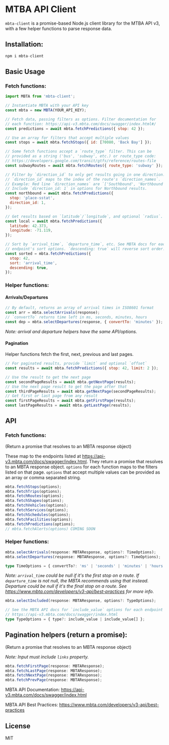 # MTBA API Client

`mbta-client` is a promise-based Node.js client library for the MTBA API v3, with a few helper functions to parse response data.

## Installation:

```js
npm i mbta-client
```

## Basic Usage

### Fetch functions:

```js
import MBTA from 'mbta-client';

// Instantiate MBTA with your API key
const mbta = new MBTA(YOUR_API_KEY);

// Fetch data, passing filters as options. Filter documentation for
// each function: https://api-v3.mbta.com/docs/swagger/index.html#/
const predictions = await mbta.fetchPredictions({ stop: 42 });

// Use an array for filters that accept multiple values
const stops = await mbta.fetchStops({ id: [70080, 'Back Bay'] });

// Some fetch functions accept a `route_type` filter. This can be
// provided as a string ('bus', 'subway', etc.) or route_type code:
// https://developers.google.com/transit/gtfs/reference/routes-file
const subwayRoutes = await mbta.fetchRoutes({ route_type: 'subway' });

// Filter by `direction_id` to only get results going in one direction.
// `direction_id` maps to the index of the route's `direction_names`.
// Example: Red line `direction_names` are `['Southbound', 'Northbound']`.
// Include `direction_id: 1` in options for Northbound results.
const northbound = await mbta.fetchPredictions({
  stop: 'place-sstat',
  direction_id: 1,
});

// Get results based on `latitude`/`longitude`, and optional `radius`.
const local = await mbta.fetchPredictions({
  latitude: 42.373,
  longitude: -71.119,
});

// Sort by `arrival_time`, `departure_time`, etc. See MBTA docs for each
// endpoint's sort options. `descending: true` will reverse sort order.
const sorted = mbta.fetchPredictions({
  stop: 42,
  sort: 'arrival_time',
  descending: true,
});
```

### Helper functions:

#### Arrivals/Departures

```js
// By default, returns an array of arrival times in ISO8601 format
const arr = mbta.selectArrivals(response);
// `convertTo` returns time left in ms, seconds, minutes, hours
const dep = mbta.selectDepartures(response, { convertTo: 'minutes' });
```

_Note: arrival and departure helpers have the same API/options._

#### Pagination

Helper functions fetch the first, next, previous and last pages.

```js
// For paginated results, provide `limit` and optional `offset`
const results = await mbta.fetchPredictions({ stop: 42, limit: 2 });

// Use the result to get the next page
const secondPageResults = await mbta.getNextPage(results);
// Use the next page result to get the page after that
const thirdPageResults = await mbta.getNextPage(secondPageResults);
// Get first or last page from any result
const firstPageResults = await mbta.getFirstPage(results);
const lastPageResults = await mbta.getLastPage(results);
```

## API

### Fetch functions:

(Return a promise that resolves to an MBTA response object)

These map to the endpoints listed at https://api-v3.mbta.com/docs/swagger/index.html. They return a promise that resolves to an MBTA response object. `options` for each function maps to the filters listed on that page. `options` that accept multiple values can be provided as an array or comma separated string.

```js
mbta.fetchStops(options);
mbta.fetchTrips(options);
mbta.fetchRoutes(options);
mbta.fetchShapes(options);
mbta.fetchVehicles(options);
mbta.fetchServices(options);
mbta.fetchSchedules(options);
mbta.fetchFacilities(options);
mbta.fetchPredictions(options);
// mbta.fetchAlerts(options) COMING SOON
```

### Helper functions:

```ts
mbta.selectArrivals(response: MBTAResponse, options?: TimeOptions);
mbta.selectDepartures(response: MBTAResponse, options?: TimeOptions);

type TimeOptions = { convertTo?: 'ms' | 'seconds' | 'minutes' | 'hours' };
```

_Note: `arrival_time` could be null if it's the first stop on a route. If `departure_time` is not null, the MBTA recommends using that instead. Departure could be null if it's the final stop on a route. See https://www.mbta.com/developers/v3-api/best-practices for more info._

```ts
mbta.selectIncluded(response: MBTAResponse, options?: TypeOptions);

// See the MBTA API docs for `include_value` options for each endpoint
// https://api-v3.mbta.com/docs/swagger/index.html
type TypeOptions = { type?: include_value | include_value[] };
```

## Pagination helpers (return a promise):

(Return a promise that resolves to an MBTA response object)

_Note: Input must include `links` property._

```ts
mbta.fetchFirstPage(response: MBTAResponse);
mbta.fetchLastPage(response: MBTAResponse);
mbta.fetchNextPage(response: MBTAResponse);
mbta.fetchPrevPage(response: MBTAResponse);
```

MBTA API Documentation: https://api-v3.mbta.com/docs/swagger/index.html

MBTA API Best Practices: https://www.mbta.com/developers/v3-api/best-practices

## License

MIT
